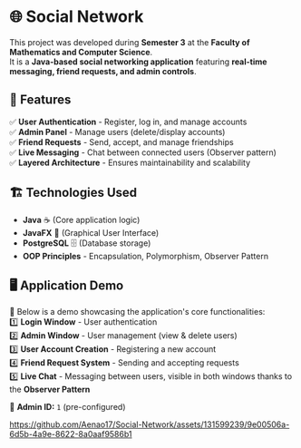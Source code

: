 # 🌐 Social Network  

This project was developed during **Semester 3** at the **Faculty of Mathematics and Computer Science**.  
It is a **Java-based social networking application** featuring **real-time messaging, friend requests, and admin controls**.  

## 🎯 Features  
✅ **User Authentication** - Register, log in, and manage accounts  
✅ **Admin Panel** - Manage users (delete/display accounts)  
✅ **Friend Requests** - Send, accept, and manage friendships  
✅ **Live Messaging** - Chat between connected users (Observer pattern)  
✅ **Layered Architecture** - Ensures maintainability and scalability  

## 🏗️ Technologies Used  
- **Java** ☕ (Core application logic)  
- **JavaFX** 🎨 (Graphical User Interface)  
- **PostgreSQL** 🗄️ (Database storage)  
- **OOP Principles** - Encapsulation, Polymorphism, Observer Pattern  

## 🖥️ Application Demo  
🎥 Below is a demo showcasing the application's core functionalities:  
1️⃣ **Login Window** - User authentication  
2️⃣ **Admin Window** - User management (view & delete users)  
3️⃣ **User Account Creation** - Registering a new account  
4️⃣ **Friend Request System** - Sending and accepting requests  
5️⃣ **Live Chat** - Messaging between users, visible in both windows thanks to the **Observer Pattern** 

🔹 **Admin ID:** `1` (pre-configured)

https://github.com/Aenao17/Social-Network/assets/131599239/9e00506a-6d5b-4a9e-8622-8a0aaf9586b1
